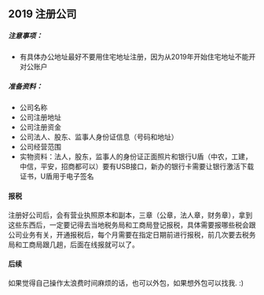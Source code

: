 ## 2019 注册公司

##### 注意事项：
 
* 有具体办公地址最好不要用住宅地址注册，因为从2019年开始住宅地址不能开对公账户

##### 准备资料：

* 公司名称
* 公司注册地址
* 公司注册资金
* 公司法人、股东、监事人身份证信息（号码和地址）
* 公司经营范围
* 实物资料：法人，股东，监事人的身份证正面照片和银行U盾（中农，工建，中信，平安，招商都可以）要有USB接口，新办的银行卡需要让银行激活下载证书，U盾用于电子签名

#### 报税

注册好公司后，会有营业执照原本和副本，三章（公章，法人章，财务章），拿到这些东西后，一定要记得去当地税务局和工商局登记报税，具体需要报哪些税会跟公司业务有关，开通报税后，每个月需要在指定日期前进行报税，前几次要去税务局和工商局跟几趟，后面在线报就可以了。

#### 后续

如果觉得自己操作太浪费时间麻烦的话，也可以外包，如果想外包可以找我. :)